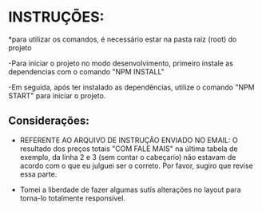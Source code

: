 # INSTRUÇÕES:

*para utilizar os comandos, é necessário estar na pasta raíz (root) do projeto

-Para iniciar o projeto no modo desenvolvimento, primeiro instale as dependencias com o comando "NPM INSTALL"

-Em seguida, após ter instalado as dependências, utilize o comando "NPM START" para iniciar o projeto.

## Considerações:

- REFERENTE AO ARQUIVO DE INSTRUÇÃO ENVIADO NO EMAIL: O resultado dos preços totais "COM FALE MAIS" na última tabela de exemplo, da linha 2 e 3 (sem contar o cabeçario) não estavam de acordo com o que eu julguei ser o correto. Por favor, sugiro que revise essa parte.
 
- Tomei a liberdade de fazer algumas sutís alterações no layout para torna-lo totalmente responsível.
